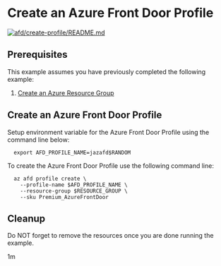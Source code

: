 
# Create an Azure Front Door Profile

[![afd/create-profile/README.md](https://github.com/Azure-Samples/java-on-azure-examples/actions/workflows/afd_create-profile_README_md.yml/badge.svg)](https://github.com/Azure-Samples/java-on-azure-examples/actions/workflows/afd_create-profile_README_md.yml)

## Prerequisites

This example assumes you have previously completed the following example:

1. [Create an Azure Resource Group](../../group/create/README.md)

<!-- workflow.run()

  if [[ -z $REGION ]]; then
    export REGION=westus
  fi

  -->
<!-- workflow.cron(0 1 * * 1) -->
<!-- workflow.include(../../group/create/README.md) -->

## Create an Azure Front Door Profile

Setup environment variable for the Azure Front Door Profile using the command
line below:

<!-- workflow.skip() -->
```shell
  export AFD_PROFILE_NAME=jazafd$RANDOM
```

<!-- workflow.run()

if [[ -z $AFD_PROFILE_NAME ]]; then
  export AFD_PROFILE_NAME=jazafd$RANDOM
fi
  -->

To create the Azure Front Door Profile use the following command line:

```shell
  az afd profile create \
    --profile-name $AFD_PROFILE_NAME \
    --resource-group $RESOURCE_GROUP \
    --sku Premium_AzureFrontDoor
```

<!-- workflow.directOnly()

  export RESULT=$(az afd profile show --profile-name $AFD_PROFILE_NAME --resource-group $RESOURCE_GROUP --output tsv --query provisioningState)
  az group delete --name $RESOURCE_GROUP --yes || true
  if [[ "$RESULT" != Succeeded ]]; then
    echo "Azure Front Door Profile $AFD_PROFILE_NAME was not provisioned properly"
    exit 1
  fi

  -->

## Cleanup

Do NOT forget to remove the resources once you are done running the example.

1m
